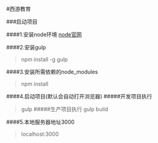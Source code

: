 #西游教育

###启动项目

####1.安装node环境
[node官网](http://www.nodejs.org)

####2.安装gulp
> npm install -g gulp

####3.安装所需依赖的node_modules
> npm install

####4.启动项目(默认会自动打开浏览器)
#####开发项目执行
> gulp
#####生产项目执行
> gulp build

####5.本地服务器地址3000
> localhost:3000

